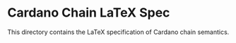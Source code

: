 Cardano Chain LaTeX Spec
===

This directory contains the LaTeX specification of Cardano chain semantics.
